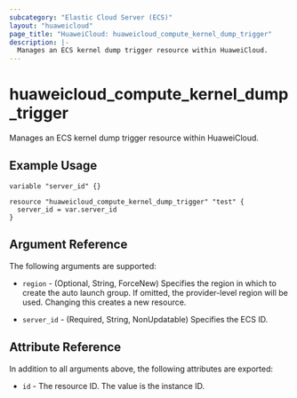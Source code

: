 ```yaml
---
subcategory: "Elastic Cloud Server (ECS)"
layout: "huaweicloud"
page_title: "HuaweiCloud: huaweicloud_compute_kernel_dump_trigger"
description: |-
  Manages an ECS kernel dump trigger resource within HuaweiCloud.
---
```


# huaweicloud_compute_kernel_dump_trigger

Manages an ECS kernel dump trigger resource within HuaweiCloud.

## Example Usage

```hcl
variable "server_id" {}

resource "huaweicloud_compute_kernel_dump_trigger" "test" {
  server_id = var.server_id
}
```

## Argument Reference

The following arguments are supported:

* `region` - (Optional, String, ForceNew) Specifies the region in which to create the auto launch group.
  If omitted, the provider-level region will be used. Changing this creates a new resource.

* `server_id` - (Required, String, NonUpdatable) Specifies the ECS ID.

## Attribute Reference

In addition to all arguments above, the following attributes are exported:

* `id` - The resource ID. The value is the instance ID.
